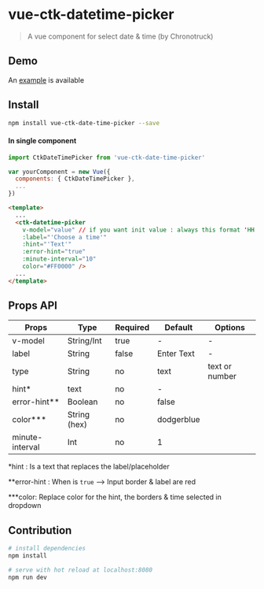 # vue-ctk-datetime-picker

> A vue component for select date & time (by Chronotruck)

## Demo
An [example](https://htmlpreview.github.io/?https://github.com/chronotruck/vue-ctk-datetime-picker/blob/master/demo/dist/index.html) is available

## Install

``` bash
npm install vue-ctk-date-time-picker --save
```
#### In single component
``` js
import CtkDateTimePicker from 'vue-ctk-date-time-picker'

var yourComponent = new Vue({
  components: { CtkDateTimePicker },
  ...
})
```
``` html
<template>
  ...
  <ctk-datetime-picker
    v-model="value" // if you want init value : always this format 'HH:mm'
    :label="'Choose a time'"
    :hint="'Text'"
    :error-hint="true"
    :minute-interval="10"
    color="#FF0000" />
  ...
</template>  
```

## Props API

| Props      | Type       | Required | Default    | Options        |
|------------|------------|----------|------------|----------------|
| v-model    | String/Int | true     | -          | -              |
| label      | String     | false    | Enter Text | -              |
| type       | String     | no       | text       | text or number |
| hint*       | text       | no       | -         |                |
| error-hint** | Boolean    | no      | false     |                |
| color***     | String (hex) | no    | dodgerblue |            |
| minute-interval | Int | no    | 1    |            |

*hint : Is a text that replaces the label/placeholder

**error-hint : When is `true` --> Input border & label are red 

***color: Replace color for the hint, the borders & time selected in dropdown   

## Contribution

``` bash
# install dependencies
npm install

# serve with hot reload at localhost:8080
npm run dev
```
